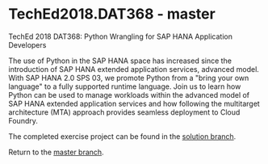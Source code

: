 # TechEd2018.DAT368 - master
TechEd 2018 DAT368: Python Wrangling for SAP HANA Application Developers

The use of Python in the SAP HANA space has increased since the introduction of SAP HANA extended application services, advanced model. With SAP HANA 2.0 SPS 03, we promote Python from a "bring your own language" to a fully supported runtime language. Join us to learn how Python can be used to manage workloads within the advanced model of SAP HANA extended application services and how following the multitarget architecture (MTA) approach provides seamless deployment to Cloud Foundry.

The completed exercise project can be found in the [solution branch](https://github.com/alundesap/TechEd2018.DAT368/tree/solution).

Return to the [master branch](https://github.com/alundesap/TechEd2018.DAT368/tree/master).

